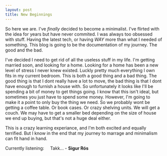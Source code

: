 ```yaml
---
layout: post
title: New Beginnings
---
```


So here we are. I've _finally_ decided to become a minimalist. I've flirted with the idea for years but have never commited. I was always too obsessed with stuff. Having the latest tech, or having _WAY_ more than what I needed of something. This blog is going to be the documentation of my journey. The good and the bad.

I've decided I need to get rid of all the useless stuff in my life. I'm getting married soon, and looking for a home. Looking for a home has been a new level of stress I never knew existed. Luckly pretty much everything I own fits in my current bedroom. This is both a good thing and a bad thing. The good thing is that I dont really have a lot to move, the bad thing is that I dont have enough to furnish a house with. So unfortunately it looks like I'll be spending a bit of money to get things going. I know that this isn't ideal, but sometimes you just have to spend some money. However, I'm going to make it a point to only buy the thing we need. So we probably wont be getting a coffee table. Or book cases. Or crazy shelving units. We will get a couch. We may have to get a smaller bed depending on the size of house we end up buying, but that's not a huge deal either.

This is a crazy learning experiance, and I'm both excited and equally terrified. But I know in the end that my journey to marrage and minimalism can fit hand in hand.



Currently listening:     Takk... - **Sigur Rós**
